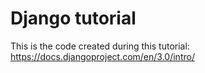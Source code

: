 # Django tutorial

This is the code created during this tutorial:
https://docs.djangoproject.com/en/3.0/intro/
